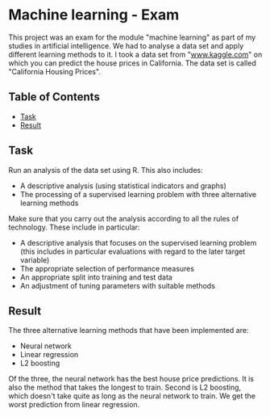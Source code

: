 # Machine learning - Exam

This project was an exam for the module "machine learning" as part of my studies in artificial intelligence. We had to analyse a data set and apply different learning methods to it. I took a data set from "www.kaggle.com" on which you can predict the house prices in California. The data set is called "California Housing Prices".


## Table of Contents

- [Task](#task)
- [Result](#result)


## Task
Run an analysis of the data set using R. This also includes:

- A descriptive analysis (using statistical indicators and graphs)
- The processing of a supervised learning problem with three alternative learning methods

Make sure that you carry out the analysis according to all the rules of technology. These include in particular:

- A descriptive analysis that focuses on the supervised learning problem (this includes in particular evaluations with regard to the later target variable)
- The appropriate selection of performance measures
- An appropriate split into training and test data
- An adjustment of tuning parameters with suitable methods



## Result

The three alternative learning methods that have been implemented are:

- Neural network
- Linear regression
- L2 boosting

Of the three, the neural network has the best house price predictions. It is also the method that takes the longest to train.
Second is L2 boosting, which doesn't take quite as long as the neural network to train. We get the worst prediction from linear regression.
